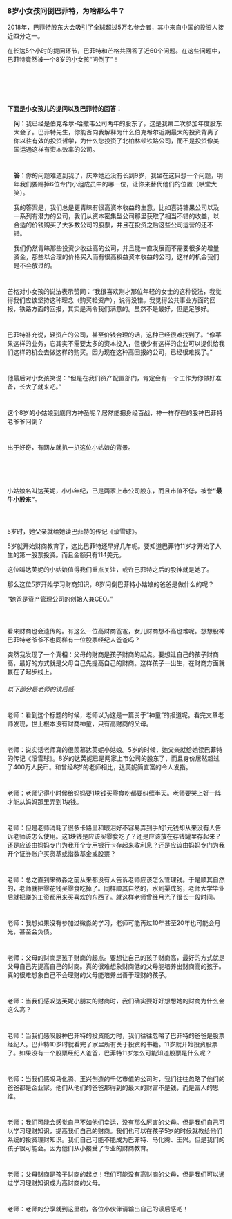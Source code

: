 <div>
	<div><img src="../images/banner.png" alt=""></div>
	<div>
		<h3>8岁小女孩问倒巴菲特，为啥那么牛？ </h3>
		<p>2018年，巴菲特股东大会吸引了全球超过5万名参会者，其中来自中国的投资人接近四分之一。</p>
		<p>在长达5个小时的提问环节，巴菲特和芒格共回答了近60个问题。在这些问题中，巴菲特竟然被一个8岁的小女孩“问倒了”！</p>
		<div style="margin-top: 40px;"> <img src="../images/5.1.png" alt=""></div>
		<div style="margin-top: 40px;"> <img src="../images/5.2.png" alt=""></div>
		<p style="font-weight: bold;">下面是小女孩儿的提问以及巴菲特的回答：</p>
		<p style="padding-left: 15px;"><span style="font-weight: bold;">问：</span>我已经是伯克希尔-哈撒韦公司两年的股东了，这是我第二次参加年度股东大会了。巴菲特先生，你能否向我解释为什么伯克希尔近期最大的投资背离了你以往有效的投资哲学，为什么您投资了北柏林顿铁路公司，而不是投资像美国运通这样有资本效率的公司。</p>
		<p style="margin-top: 40px;padding-left: 15px;"><span style="font-weight: bold;">答：</span>你的问题难道到我了，庆幸她还没有长到9岁，我坐在这只想一个问题，明年我们要踢掉6位专门小组成员中的哪一位，让你来替代他们的位置（哄堂大笑）。</p>
		<p style="padding-left: 15px;">我的答案是，我们总是更青睐有很高资本收益的生意，比如喜诗糖果公司以及一系列有潜力的公司，我们从资本密集型公司那里获取了相当不错的收益，以合适的价钱购买了大多数公司的股票，并且在投资之后这些公司运营的还不错。</p>
		<p style="padding-left: 15px;">我们仍然青睐那些投资少收益高的公司，并且能一直发展而不需要很多的增量资金，那些以合理的价格买入而有很高权益资本收益的公司，这样的机会我们是不会放过的。</p>
		<p style="margin-top: 40px;">芒格对小女孩的说法表示赞同：“我很喜欢刚才那位年轻的女士的这种说法，我觉得我们应该坚持这种理念（购买轻资产），说得没错。我觉得公共事业方面的回报，铁路方面的回报，其实是满令我们满意的。虽然不是最好，但是足够好。</p>
		<p style="margin-top: 40px;">巴菲特补充说，轻资产的公司，甚至价钱合理的话，这种已经很难找到了。“像苹果这样的业务，它其实不需要太多的资本投入，但很少有这样的企业可以提供给我们这样的机会去做这样的购买。因为现在这种高回报的公司，已经很难找了。”</p>
		<p style="margin-top: 40px;">他最后对小女孩笑说：“但是在我们资产配置部门，肯定会有一个工作为你做好准备，长大了就来吧。”</p>
		<p style="margin-top: 40px;">这个8岁的小姑娘到底何方神圣呢？居然能把身经百战，神一样存在的股神巴菲特老爷爷问倒？</p>
		<p style="margin-top: 40px;">出于好奇，有网友就扒一扒这位小姑娘的背景。</p>
		<div style="margin-top: 40px;"><img src="../images/5.3.png" alt=""></div>
		<p style="margin-top: 40px;">小姑娘名叫达芙妮，小小年纪，已是两家上市公司股东，而且市值不低，被誉<span style="font-weight: bold;">“最牛小股东”</span>。</p>
		<div style="margin-top: 40px;"><img src="../images/5.4.png" alt=""></div>
		<p>5岁时，她父亲就给她读巴菲特的传记《滚雪球》。</p>
		<p>5岁就开始财商教育了，这比巴菲特还早好几年呢。要知道巴菲特11岁才开始了人生的第一股票投资。而且金额只有114美元。</p>
		<p>这位叫达芙妮的小姑娘值得我们重点关注，或许巴菲特之后的股神就是她了。</p>
		<p>那么这位5岁开始学习财商知识，8岁问倒巴菲特小姑娘的爸爸是做什么的呢？</p>
		<p>“她爸是资产管理公司的创始人兼CEO。”</p>
		 <div style="margin-top: 40px;"><img src="../images/5.5.png" alt=""></div>
		<p>看来财商也会遗传的。有这么一位高财商爸爸，女儿财商想不高也难呢。想想股神巴菲特老爷爷不也同样有一位股票经纪人爸爸吗？</p>
		<p>突然我发现了一个真相：父母的财商是孩子财商的起点。要想让自己的孩子财商高，最好的方式就是父母自己先提高自己的财商。这样孩子一出生，在财商方面就赢在了起步线上。</p>
	</div>
	<h6>以下部分是老师的读后感</h6>
	<div>
		<p style="margin-top: 40px;">老师：看到这个标题的时候，老师以为这是一篇关于“神童”的报道呢。看完文章老师发现，世上根本没有财商神童，只有高财商的父母。</p>
		<p style="margin-top: 40px;">老师：说实话老师真的很羡慕达芙妮小姑娘。5岁的时候，她父亲就给她读巴菲特的传记《滚雪球》。8岁的达芙妮已是两家上市公司的股东了，而且身价居然超过了400万人民币。和曾经8岁的老师相比，达芙妮简直富的令人发指。</p>
		<p style="margin-top: 40px;">老师：老师记得小时候给妈妈要1块钱买零食吃都要纠缠半天。老师要哭上好一阵才能从妈妈那里弄到1块钱。</p>
		<p style="margin-top: 40px;">老师：但是老师消耗了很多卡路里和眼泪好不容易弄到手的1元钱却从来没有人告诉老师该怎么使用。这1块钱是应该买零食吃了？还是应该放在存钱罐里存起来？还是应该由妈妈专门为我开个专用银行卡存起来收利息？还是应该由妈妈专门为我开个证券账户买货基或指数基金或股票？</p>
		<p style="margin-top: 40px;">老师：总之直到来微淼之前从来都没有人告诉老师应该怎么管理钱。于是顺其自然的，老师就把零花钱买零食吃掉了。同样顺其自然的，水到渠成的，老师大学毕业后就把赚的工资都用来买喜欢的东西了。就这样老师曾经月光了很长一段时间。</p>
		<p style="margin-top: 40px;">老师：我想如果没有参加过微淼的学习，老师可能再过10年甚至20年也可能会月光，甚至会负债。</p>
		<p style="margin-top: 40px;">老师：父母的财商是孩子财商的起点。要想让自己的孩子财商高，最好的方式就是父母自己先提高自己的财商。真的很难想象财商低的父母能培养出财商高的孩子。真的很难想象自己不会理财的父母能培养出善于理财的孩子。</p>
		<p style="margin-top: 40px;">老师：当我们感叹达芙妮小朋友的财商时，我们确实要好好想想她的财商为什么会这么高？</p>
		<p style="margin-top: 40px;">老师：当我们感叹股神巴菲特的投资能力时，我们往往忽略了巴菲特的爸爸是股票经纪人。巴菲特10岁时就看完了家里所有关于投资的书籍。11岁就开始投资股票了。如果没有一个股票经纪人爸爸，巴菲特11岁怎么可能知道股票是什么呢？</p>
		<p style="margin-top: 40px;">老师：当我们感叹马化腾、王兴创造的千亿市值的公司时，我们往往忽略了他们的爸爸都是企业家。他们从他们的爸爸那得到的最大的财富不是钱，而是富人的思维。</p>
		<p style="margin-top: 40px;">老师：我们可能会感觉自己不如他们幸运，没有那么厉害的父母。但是我们自己可以学习理财知识，提高我们自己的财商。我们也可以在孩子5岁的时候就教给他们系统的投资理财知识。我们自己可能不能成为巴菲特、马化腾、王兴。但是我们的孩子很可能会。因为他们从小接受了专业的财商教育。</p>
		<p style="margin-top: 40px;">老师：父母财商是孩子财商的起点！我们可能没有高财商的父母，但是我们可以通过学习理财知识成为高财商的父母。</p>
		<p style="margin-top: 40px;">老师：老师的分享就到这里啦，各位小伙伴请输出自己的读后感吧！</p>
	</div>
</div>